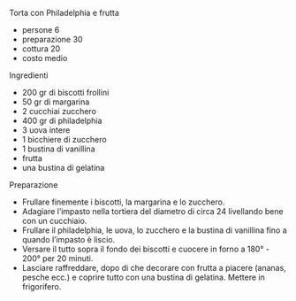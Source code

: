 Torta con Philadelphia e frutta

- persone 6
- preparazione 30
- cottura 20
- costo medio

Ingredienti

- 200 gr di biscotti frollini
- 50 gr di margarina
- 2 cucchiai zucchero
- 400 gr di philadelphia
- 3 uova intere
- 1 bicchiere di zucchero
- 1 bustina di vanillina
- frutta
- una bustina di gelatina

Preparazione

- Frullare finemente i biscotti, la margarina e lo zucchero.
- Adagiare l’impasto nella tortiera del diametro di circa 24 livellando bene con un cucchiaio.
- Frullare il philadelphia, le uova, lo zucchero e la bustina di vanillina fino a quando l’impasto è liscio.
- Versare il tutto sopra il fondo dei biscotti e cuocere in forno a 180° - 200° per 20 minuti.
- Lasciare raffreddare, dopo di che decorare con frutta a piacere (ananas, pesche ecc.) e coprire tutto con una bustina di gelatina. Mettere in frigorifero.
